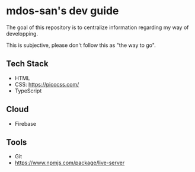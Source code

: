 # mdos-san's dev guide

The goal of this repository is to centralize information regarding my way of developping.

This is subjective, please don't follow this as "the way to go".

## Tech Stack

  - HTML
  - CSS: https://picocss.com/
  - TypeScript

## Cloud

  - Firebase

## Tools

  - Git
  - https://www.npmjs.com/package/live-server
